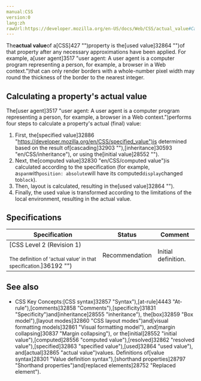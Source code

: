 ```yaml
---
manual:CSS
version:0
lang:zh
rawUrl:https://developer.mozilla.org/en-US/docs/Web/CSS/actual_value#Calculating_a_property%27s_actual_value
---
```






The**actual value**of a[CSS]427 "")property is the[used value]32864 "")of that property after any necessary approximations have been applied. For example, a[user agent]3517 "user agent: A user agent is a computer program representing a person, for example, a browser in a Web context.")that can only render borders with a whole-number pixel width may round the thickness of the border to the nearest integer.


## Calculating a property&#39;s actual value<a name="Calculating_a_property's_actual_value"></a>


The[user agent]3517 "user agent: A user agent is a computer program representing a person, for example, a browser in a Web context.")performs four steps to calculate a property&#39;s actual (final) value:


1. First, the[specified value]32886 "https://developer.mozilla.org/en/CSS/specified_value")is determined based on the result of[cascading]32903 ""),[inheritance]30593 "en/CSS/inheritance"), or using the[initial value]28552 "").
1. Next, the[computed value]32830 "en/CSS/computed value")is calculated according to the specification (for example, a`span`with`position: absolute`will have its computed`display`changed to`block`).
1. Then, layout is calculated, resulting in the[used value]32864 "").
1. Finally, the used value is transformed according to the limitations of the local environment, resulting in the actual value.

## Specifications<a name="Specifications"></a>

Specification | Status | Comment 
 ---  |  ---  |  ---  | 
[CSS Level 2 (Revision 1)<br></br><small>The definition of &#39;actual value&#39; in that specification.</small>]36192 "") | Recommendation | Initial definition. 


## See also<a name="See_also"></a>

* CSS Key Concepts:[CSS syntax]32857 "Syntax"),[at-rule]4443 "At-rule"),[comments]32858 "Comments"),[specificity]31831 "Specificity")and[inheritance]28555 "inheritance"), the[box]32859 "Box model"),[layout modes]32860 "CSS layout modes")and[visual formatting models]32861 "Visual formatting model"), and[margin collapsing]30837 "Margin collapsing"), or the[initial]28552 "initial value"),[computed]28556 "computed value"),[resolved]32862 "resolved value"),[specified]32863 "specified value"),[used]32864 "used value"), and[actual]32865 "actual value")values. Definitions of[value syntax]28301 "Value definition syntax"),[shorthand properties]28797 "Shorthand properties")and[replaced elements]28752 "Replaced element").




